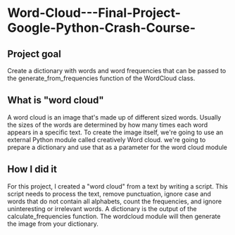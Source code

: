 # Word-Cloud---Final-Project-Google-Python-Crash-Course-
## Project goal 
Create a dictionary with words and word frequencies that can be passed to the generate_from_frequencies function of the WordCloud class.

## What is "word cloud"
A word cloud is an image that's made up of different sized words. Usually the sizes of the words are determined by how many times each word appears in a specific text. To create the image itself, we're going to use an external Python module called creatively Word cloud.
we're going to prepare a dictionary and use that as a parameter for the word cloud module

## How I did it
For this project, I created a "word cloud" from a text by writing a script. This script needs to process the text, remove punctuation, ignore case and words that do not contain all alphabets, count the frequencies, and ignore uninteresting or irrelevant words. A dictionary is the output of the calculate_frequencies function. The wordcloud module will then generate the image from your dictionary.
